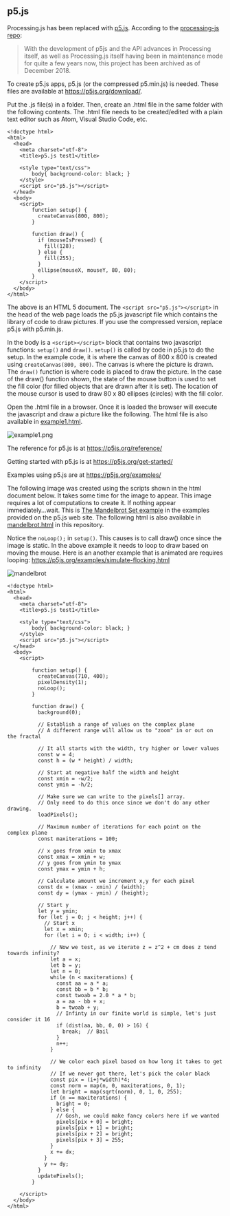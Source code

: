 ## p5.js

Processing.js has been replaced with [p5.js](https://p5js.org/).  According to the [processing-js repo](https://github.com/processing-js/processing-js):

>With the development of p5js and the API advances in Processing itself, as well as Processing.js itself having been in maintenance mode for quite a few years now, this project has been archived as of December 2018.

To create p5.js apps, p5.js (or the compressed p5.min.js) is needed. These files are available at <https://p5js.org/download/>.

Put the .js file(s) in a folder.  Then, create an .html file in the same folder with the following contents. The .html file needs to be created/edited with a plain text editor such as Atom, Visual Studio Code, etc.

```
<!doctype html>
<html>
  <head>
    <meta charset="utf-8">
    <title>p5.js test1</title>
    
    <style type="text/css">
		body{ background-color: black; }
    </style>
    <script src="p5.js"></script>
  </head>
  <body>
    <script>
		function setup() {
		  createCanvas(800, 800);
		}

		function draw() {
		  if (mouseIsPressed) {
			fill(128);
		  } else {
			fill(255);
		  }
		  ellipse(mouseX, mouseY, 80, 80);
		}
    </script>
  </body>
</html>
```

The above is an HTML 5 document. The ```<script src="p5.js"></script>``` in the head of the web page loads the p5.js javascript file which contains the library of code to draw pictures.  If you use the compressed version, replace p5.js with p5.min.js.

In the body is a ```<script></script>``` block that contains two javascript functions: ```setup()``` and ```draw()```. ```setup()``` is called by code in p5.js to do the setup.  In the example code, it is where the canvas of 800 x 800 is created using ```createCanvas(800, 800)```.  The canvas is where the picture is drawn. The ```draw()``` function is where code is placed to draw the picture. In the case of the draw() function shown, the state of the mouse button is used  to set the fill color (for filled objects that are drawn after it is set). The location of the mouse cursor is used to draw 80 x 80 ellipses (circles) with the fill color.

Open the .html file in a browser. Once it is loaded the browser will execute the javascript and draw a picture like the following. The html file is also available in [example1.html](example1.html).

![example1.png](example1.png)

The reference for p5.js is at <https://p5js.org/reference/>

Getting started with p5.js is at <https://p5js.org/get-started/>

Examples using p5.js are at <https://p5js.org/examples/>

The following image was created using the scripts shown in the html document below. It takes some time for the image to appear. This image requires a lot of computations to create it. If nothing appear immediately...wait. This is [The Mandelbrot Set example](https://p5js.org/examples/simulate-the-mandelbrot-set.html) in the examples provided on the p5.js web site. The following html is also available in [mandelbrot.html](mandelbrot.html) in this repository.

Notice the ```noLoop();``` in ```setup()```.  This causes is to call draw() once since the image is static. In the above example it needs to loop to draw based on moving the mouse.  Here is an another example that is animated are requires looping: <https://p5js.org/examples/simulate-flocking.html>

![mandelbrot](mandelbrot.png)

```
<!doctype html>
<html>
  <head>
    <meta charset="utf-8">
    <title>p5.js test1</title>
    
    <style type="text/css">
		body{ background-color: black; }
    </style>
    <script src="p5.js"></script>
  </head>
  <body>
    <script>

		function setup() {
		  createCanvas(710, 400);
		  pixelDensity(1);
		  noLoop();
		}

		function draw() {
		  background(0);

		  // Establish a range of values on the complex plane
		  // A different range will allow us to "zoom" in or out on the fractal

		  // It all starts with the width, try higher or lower values
		  const w = 4;
		  const h = (w * height) / width;

		  // Start at negative half the width and height
		  const xmin = -w/2;
		  const ymin = -h/2;

		  // Make sure we can write to the pixels[] array.
		  // Only need to do this once since we don't do any other drawing.
		  loadPixels();

		  // Maximum number of iterations for each point on the complex plane
		  const maxiterations = 100;

		  // x goes from xmin to xmax
		  const xmax = xmin + w;
		  // y goes from ymin to ymax
		  const ymax = ymin + h;

		  // Calculate amount we increment x,y for each pixel
		  const dx = (xmax - xmin) / (width);
		  const dy = (ymax - ymin) / (height);

		  // Start y
		  let y = ymin;
		  for (let j = 0; j < height; j++) {
			// Start x
			let x = xmin;
			for (let i = 0; i < width; i++) {

			  // Now we test, as we iterate z = z^2 + cm does z tend towards infinity?
			  let a = x;
			  let b = y;
			  let n = 0;
			  while (n < maxiterations) {
				const aa = a * a;
				const bb = b * b;
				const twoab = 2.0 * a * b;
				a = aa - bb + x;
				b = twoab + y;
				// Infinty in our finite world is simple, let's just consider it 16
				if (dist(aa, bb, 0, 0) > 16) {
				  break;  // Bail
				}
				n++;
			  }

			  // We color each pixel based on how long it takes to get to infinity
			  // If we never got there, let's pick the color black
			  const pix = (i+j*width)*4;
			  const norm = map(n, 0, maxiterations, 0, 1);
			  let bright = map(sqrt(norm), 0, 1, 0, 255);
			  if (n == maxiterations) {
				bright = 0;
			  } else {
				// Gosh, we could make fancy colors here if we wanted
				pixels[pix + 0] = bright;
				pixels[pix + 1] = bright;
				pixels[pix + 2] = bright;
				pixels[pix + 3] = 255;
			  }
			  x += dx;
			}
			y += dy;
		  }
		  updatePixels();
		}

    </script>
  </body>
</html>

```
